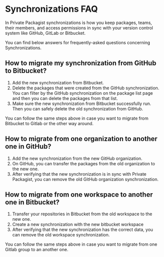 # Synchronizations FAQ

In Private Packagist synchronizations is how you keep packages, teams, their members, and access permissions in sync with your version control system like GitHub, GitLab or Bitbucket.

You can find below answers for frequently-asked questions concerning Synchronizations.

## How to migrate my synchronization from GitHub to Bitbucket?

1. Add the new synchronization from Bitbucket.
2. Delete the packages that were created from the GitHub synchronization. You can filter by the GitHub synchronization on the package list page and then you can delete the packages from that list.
3. Make sure the new synchronization from Bitbucket successfully run. Then you can safely delete the old synchronization from GitHub.

You can follow the same steps above in case you want to migrate from Bitbucket to Gitlab or the other way around.

## How to migrate from one organization to another one in GitHub?

1. Add the new synchronization from the new GitHub organization.
2. On GitHub, you can transfer the packages from the old organization to the new one.
3. After verifying that the new synchronization is in sync with Private Packagist, you can remove the old GitHub organization synchronization.

## How to migrate from one workspace to another one in Bitbucket?

1. Transfer your repositories in Bitbucket from the old workspace to the new one.
2. Create a new synchronization with the new bitbucket workspace
3. After verifying that the new synchronization has the correct data, you can remove the old workspace synchronization.

You can follow the same steps above in case you want to migrate from one Gitlab group to an another one.
